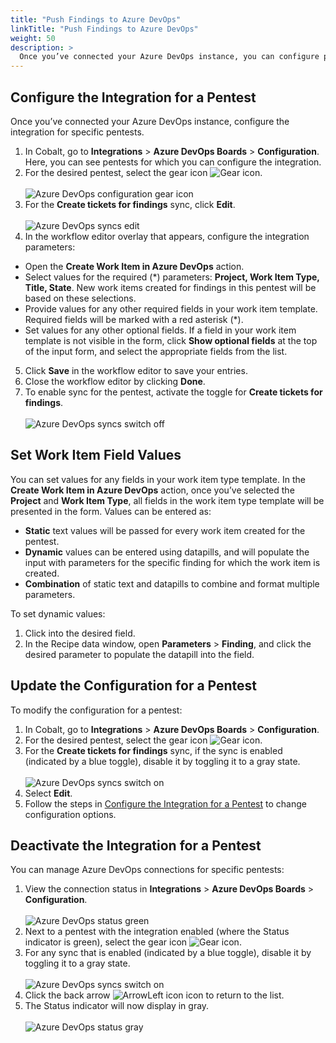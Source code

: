 ```yaml
---
title: "Push Findings to Azure DevOps"
linkTitle: "Push Findings to Azure DevOps"
weight: 50
description: >
  Once you’ve connected your Azure DevOps instance, you can configure pentests to push findings to an ADO Team Project.
---
```


## Configure the Integration for a Pentest

Once you’ve connected your Azure DevOps instance, configure the integration for specific pentests.

1. In Cobalt, go to **Integrations** > **Azure DevOps Boards** > **Configuration**. Here, you can see pentests for which you can configure the integration.
2. For the desired pentest, select the gear icon ![Gear icon](/icons/Gear.png "Gear icon").<br><br>
    ![Azure DevOps configuration gear icon](/integrations/ADO-integration-configuration-status-gear-icon.png "Azure DevOps configuration gear icon")
3. For the **Create tickets for findings** sync, click **Edit**.<br><br>
    ![Azure DevOps syncs edit](/integrations/ADO-integration-syncs-edit-button.png "Azure DevOps syncs edit")
4. In the workflow editor overlay that appears, configure the integration parameters:
- Open the **Create Work Item in Azure DevOps** action.
- Select values for the required (*) parameters: **Project, Work Item Type, Title, State**. New work items created for findings in this pentest will be based on these selections.
- Provide values for any other required fields in your work item template. Required fields will be marked with a red asterisk (*).
- Set values for any other optional fields. If a field in your work item template is not visible in the form, click **Show optional fields** at the top of the input form, and select the appropriate fields from the list.
5. Click **Save** in the workflow editor to save your entries.
6. Close the workflow editor by clicking **Done**.
7. To enable sync for the pentest, activate the toggle for **Create tickets for findings**.<br><br>
    ![Azure DevOps syncs switch off](/integrations/ADO-integration-syncs-switch-off.png "Azure DevOps syncs switch off")

## Set Work Item Field Values

You can set values for any fields in your work item type template. In the **Create Work Item in Azure DevOps** action, once you’ve selected the **Project** and **Work Item Type**, all fields in the work item type template will be presented in the form. Values can be entered as:
- **Static** text values will be passed for every work item created for the pentest.
- **Dynamic** values can be entered using datapills, and will populate the input with parameters for the specific finding for which the work item is created.  
- **Combination** of static text and datapills to combine and format multiple parameters.

To set dynamic values:
1. Click into the desired field.
2. In the Recipe data window, open **Parameters** > **Finding**, and click the desired parameter to populate the datapill into the field.

## Update the Configuration for a Pentest

To modify the configuration for a pentest: 

1. In Cobalt, go to **Integrations** > **Azure DevOps Boards** > **Configuration**. 
2. For the desired pentest, select the gear icon ![Gear icon](/icons/Gear.png "Gear icon").
3. For the **Create tickets for findings** sync, if the sync is enabled (indicated by a blue toggle), disable it by toggling it to a gray state.<br><br>
    ![Azure DevOps syncs switch on](/integrations/ADO-integration-syncs-switch-on.png "Azure DevOps syncs switch on")
4. Select **Edit**.
5. Follow the steps in [Configure the Integration for a Pentest](/integrations/azure-devops/push-findings/#configure-the-integration-for-a-pentest) to change configuration options.

## Deactivate the Integration for a Pentest

You can manage Azure DevOps connections for specific pentests:
1. View the connection status in **Integrations** > **Azure DevOps Boards** > **Configuration**.<br><br>
    ![Azure DevOps status green](/integrations/ADO-integration-configuration-status-green.png "Azure DevOps status green")
2. Next to a pentest with the integration enabled (where the Status indicator is green), select the gear icon ![Gear icon](/icons/Gear.png "Gear icon").
3. For any sync that is enabled (indicated by a blue toggle), disable it by toggling it to a gray state.<br><br>
![Azure DevOps syncs switch on](/integrations/ADO-integration-syncs-switch-on.png "Azure DevOps syncs switch on")
4. Click the back arrow ![ArrowLeft icon](/icons/ArrowLeft.png "ArrowLeft icon") icon to return to the list.
5. The Status indicator will now display in gray.<br><br>
![Azure DevOps status gray](/integrations/ADO-integration-configuration-status-grey.png "Azure DevOps status gray")
